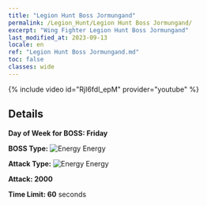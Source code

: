 ```yaml
---
title: "Legion Hunt Boss Jormungand"
permalink: /Legion_Hunt/Legion Hunt Boss Jormungand/
excerpt: "Wing Fighter Legion Hunt Boss Jormungand"
last_modified_at: 2023-09-13
locale: en
ref: "Legion Hunt Boss Jormungand.md"
toc: false
classes: wide
---
```



{% include video id="RjI6fdl_epM" provider="youtube" %}

## Details

  **Day of Week for BOSS: Friday**

  **BOSS Type:** ![Energy](/images/common_sx_icon8.png) Energy

  **Attack Type:** ![Energy](/images/common_sx_icon8.png) Energy

  **Attack: 2000**

  **Time Limit: 60** seconds

